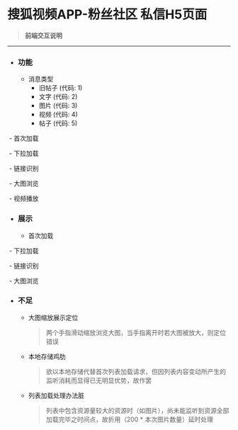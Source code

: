 # 搜狐视频APP-粉丝社区 私信H5页面

> **前端交互说明**
---

- ### 功能
  - 消息类型
    - 旧帖子 (代码: 1)
    - 文字 (代码: 2)
    - 图片 (代码: 3)
    - 视频 (代码: 4)
    - 帖子 (代码: 5)
    
  - 首次加载
  
  - 下拉加载
  
  - 链接识别
  
  - 大图浏览
  
  - 视频播放
  
- ### 展示
  - 首次加载
  
  - 下拉加载
  
  - 链接识别
  
  - 大图浏览
  
- ### 不足
  - 大图缩放展示定位
    > 两个手指滑动缩放浏览大图，当手指离开时若大图被放大，则定位错误
    
  - 本地存储鸡肋
    > 欲以本地存储代替首次列表加载请求，但因列表内容变动所产生的监听消耗而显得已无明显优势，故作罢
    
  - 列表加载处理办法脏
    > 列表中包含资源量较大的资源时（如图片），尚未能监听到资源全部加载完毕之时间点，故折用（200 * 本次图片数量）延时处理
